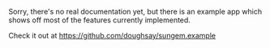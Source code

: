 Sorry, there's no real documentation yet, but there is an example app which
shows off most of the features currently implemented.

Check it out at https://github.com/doughsay/sungem.example

